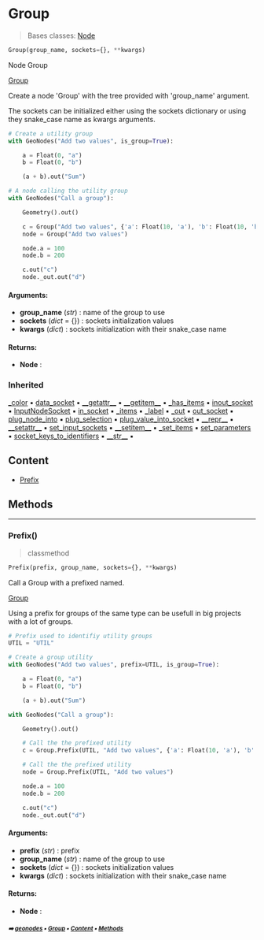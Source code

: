 # Group

> Bases classes: [Node](geono-node.md#node)

``` python
Group(group_name, sockets={}, **kwargs)
```

Node Group

[Group](https://docs.blender.org/manual/en/latest/modeling/geometry_nodes/../../editors/texture_node/types/groups.html)

Create a node 'Group' with the tree provided with 'group_name' argument.

The sockets can be initialized either using the sockets dictionary or using they snake_case name
as kwargs arguments.

``` python
# Create a utility group
with GeoNodes("Add two values", is_group=True):

    a = Float(0, "a")
    b = Float(0, "b")

    (a + b).out("Sum")

# A node calling the utility group
with GeoNodes("Call a group"):

    Geometry().out()

    c = Group("Add two values", {'a': Float(10, 'a'), 'b': Float(10, 'b')}).sum
    node = Group("Add two values")

    node.a = 100
    node.b = 200

    c.out("c")
    node._out.out("d")
```

#### Arguments:
- **group_name** (_str_) : name of the group to use
- **sockets** (_dict_ = {}) : sockets initialization values
- **kwargs** (_dict_) : sockets  initialization with their snake_case name



#### Returns:
- **Node** : 

### Inherited

[\_color](geono-node.md#_color) :black_small_square: [data_socket](geono-node.md#data_socket) :black_small_square: [\_\_getattr__](geono-node.md#__getattr__) :black_small_square: [\_\_getitem__](geono-node.md#__getitem__) :black_small_square: [\_has_items](geono-node.md#_has_items) :black_small_square: [inout_socket](geono-node.md#inout_socket) :black_small_square: [InputNodeSocket](geono-node.md#inputnodesocket) :black_small_square: [in_socket](geono-node.md#in_socket) :black_small_square: [\_items](geono-node.md#_items) :black_small_square: [\_label](geono-node.md#_label) :black_small_square: [\_out](geono-node.md#_out) :black_small_square: [out_socket](geono-node.md#out_socket) :black_small_square: [plug_node_into](geono-node.md#plug_node_into) :black_small_square: [plug_selection](geono-node.md#plug_selection) :black_small_square: [plug_value_into_socket](geono-node.md#plug_value_into_socket) :black_small_square: [\_\_repr__](geono-node.md#__repr__) :black_small_square: [\_\_setattr__](geono-node.md#__setattr__) :black_small_square: [set_input_sockets](geono-node.md#set_input_sockets) :black_small_square: [\_\_setitem__](geono-node.md#__setitem__) :black_small_square: [\_set_items](geono-node.md#_set_items) :black_small_square: [set_parameters](geono-node.md#set_parameters) :black_small_square: [socket_keys_to_identifiers](geono-node.md#socket_keys_to_identifiers) :black_small_square: [\_\_str__](geono-node.md#__str__) :black_small_square:

## Content

- [Prefix](geono-group.md#prefix)

## Methods



----------
### Prefix()

> classmethod

``` python
Prefix(prefix, group_name, sockets={}, **kwargs)
```

Call a Group with a prefixed named.

[Group](https://docs.blender.org/manual/en/latest/modeling/geometry_nodes/../../editors/texture_node/types/groups.html)

Using a prefix for groups of the same type can be usefull in big projects with
a lot of groups.

``` python
# Prefix used to identifiy utility groups
UTIL = "UTIL"

# Create a group utility
with GeoNodes("Add two values", prefix=UTIL, is_group=True):

    a = Float(0, "a")
    b = Float(0, "b")

    (a + b).out("Sum")

with GeoNodes("Call a group"):

    Geometry().out()

    # Call the the prefixed utility
    c = Group.Prefix(UTIL, "Add two values", {'a': Float(10, 'a'), 'b': Float(10, 'b')}).sum

    # Call the the prefixed utility
    node = Group.Prefix(UTIL, "Add two values")

    node.a = 100
    node.b = 200

    c.out("c")
    node._out.out("d")
```

#### Arguments:
- **prefix** (_str_) : prefix
- **group_name** (_str_) : name of the group to use
- **sockets** (_dict_ = {}) : sockets initialization values
- **kwargs** (_dict_) : sockets  initialization with their snake_case name



#### Returns:
- **Node** :

##### <sub>:arrow_right: [geonodes](index.md#geonodes) :black_small_square: [Group](geono-group.md#group) :black_small_square: [Content](geono-group.md#content) :black_small_square: [Methods](geono-group.md#methods)</sub>